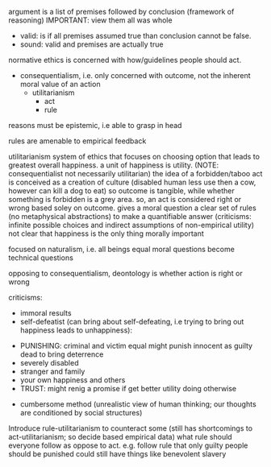 <!-- SPDX-License-Identifier: zlib-acknowledgement -->

argument is a list of premises followed by conclusion (framework of reasoning)
  IMPORTANT: view them all was whole
  - valid: is if all premises assumed true than conclusion cannot be false.
  - sound: valid and premises are actually true

normative ethics is concerned with how/guidelines people should act.
  - consequentialism, i.e. only concerned with outcome, not the inherent moral value of an action 
    - utilitarianism
      - act
      - rule

reasons must be epistemic, i.e able to grasp in head

rules are amenable to empirical feedback

utilitarianism system of ethics that focuses on choosing option that leads to greatest overall happiness.
a unit of happiness is utility.
(NOTE: consequentialist not necessarily utilitarian)
the idea of a forbidden/taboo act is conceived as a creation of culture (disabled human less use then a cow, however can kill a dog to eat)
so outcome is tangible, while whether something is forbidden is a grey area.
so, an act is considered right or wrong based soley on outcome.
gives a moral question a clear set of rules (no metaphysical abstractions) to make a quantifiable answer
(criticisms: infinite possible choices and indirect assumptions of non-empirical utility)
not clear that happiness is the only thing morally important

focused on naturalism, i.e. all beings equal
moral questions become technical questions

opposing to consequentialism, deontology is whether action is right or wrong

criticisms:
  * immoral results
  * self-defeatist
   (can bring about self-defeating, i.e trying to bring out happiness leads to unhappiness):
  - PUNISHING: criminal and victim equal
               might punish innocent as guilty dead to bring deterrence
  - severely disabled 
  - stranger and family
  - your own happiness and others
  - TRUST: might renig a promise if get better utility doing otherwise
  * cumbersome method (unrealistic view of human thinking; our thoughts are conditioned by social structures)

Introduce rule-utilitarianism to counteract some (still has shortcomings to act-utilitarianism; so decide based empirical data)
what rule should everyone follow as oppose to act.
e.g. follow rule that only guilty people should be punished
could still have things like benevolent slavery

